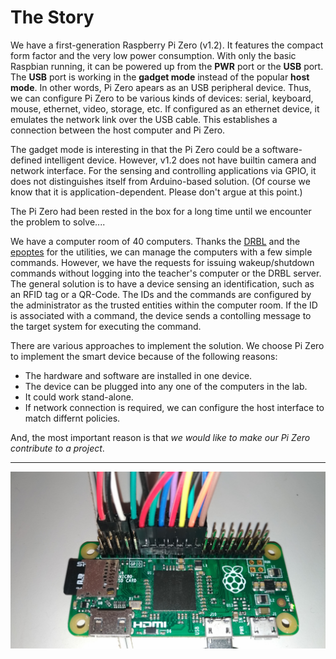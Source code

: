 The Story
=========

We have a first-generation Raspberry Pi Zero (v1.2).
It features the compact form factor and the very low power consumption.
With only the basic Raspbian running, it can be powered up from the **PWR** port or the **USB** port.
The **USB** port is working in the **gadget mode** instead of the popular **host mode**.
In other words, Pi Zero apears as an USB peripheral device.
Thus, we can configure Pi Zero to be various kinds of devices:
serial, keyboard, mouse, ethernet, video, storage, etc.
If configured as an ethernet device, it emulates the network link over the USB cable.
This establishes a connection between the host computer and Pi Zero.

The gadget mode is interesting in that the Pi Zero could be a software-defined intelligent device.
However, v1.2 does not have builtin camera and network interface.
For the sensing and controlling applications via GPIO, it does not distinguishes itself from Arduino-based solution.
(Of course we know that it is application-dependent. Please don't argue at this point.)

The Pi Zero had been rested in the box for a long time until we encounter the problem to solve....

We have a computer room of 40 computers.
Thanks the [DRBL](https://drbl.org) and the [epoptes](http://www.epoptes.org) for the utilities, we can manage the computers with a few simple commands.
However, we have the requests for issuing wakeup/shutdown commands without logging into the teacher's computer or the DRBL server.
The general solution is to have a device sensing an identification, such as an RFID tag or a QR-Code.
The IDs and the commands are configured by the administrator as the trusted entities within the computer room.
If the ID is associated with a command, the device sends a contolling message to the target system for executing the command.

There are various approaches to implement the solution.
We choose Pi Zero to implement the smart device because of the following reasons:

* The hardware and software are installed in one device.
* The device can be plugged into any one of the computers in the lab.
* It could work stand-alone.
* If network connection is required, we can configure the host interface to match differnt policies.

And, the most important reason is that *we would like to make our Pi Zero contribute to a project*.

----

![Raspberry Pi Zero (v1.2)](images/pi_zero.jpg)
